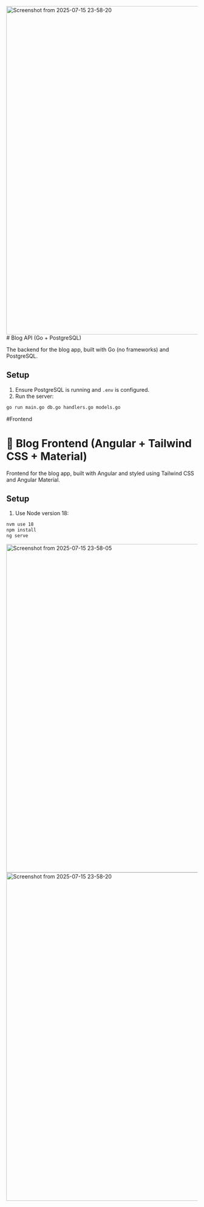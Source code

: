 <img width="1907" height="865" alt="Screenshot from 2025-07-15 23-58-20" src="https://github.com/user-attachments/assets/9c73f945-b102-49fa-8c0a-c283a78e6ad9" /># Blog API (Go + PostgreSQL)

The backend for the blog app, built with Go (no frameworks) and PostgreSQL.

## Setup

1. Ensure PostgreSQL is running and `.env` is configured.
2. Run the server:

```bash
go run main.go db.go handlers.go models.go
```

#Frontend

# 🎨 Blog Frontend (Angular + Tailwind CSS + Material)

Frontend for the blog app, built with Angular and styled using Tailwind CSS and Angular Material.


## Setup

1. Use Node version 18:

```bash
nvm use 18
npm install
ng serve
```


<img width="1907" height="865" alt="Screenshot from 2025-07-15 23-58-05" src="https://github.com/user-attachments/assets/f5569cf3-95dd-4c37-b734-c5c8d26258bd" />
<img width="1907" height="865" alt="Screenshot from 2025-07-15 23-58-20" src="https://github.com/user-attachments/assets/49caaf1d-122f-4460-b7ab-4d2f026140b7" />
